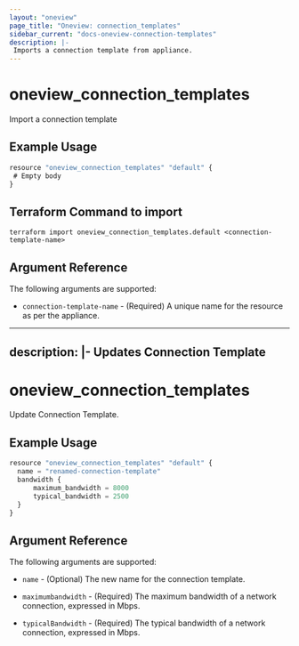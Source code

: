 ```yaml
---
layout: "oneview"
page_title: "Oneview: connection_templates"
sidebar_current: "docs-oneview-connection-templates"
description: |-
 Imports a connection template from appliance.
---
```


# oneview\_connection\_templates

Import a connection template

## Example Usage

```js
resource "oneview_connection_templates" "default" {
 # Empty body
}
```
## Terraform Command to import

	terraform import oneview_connection_templates.default <connection-template-name>

## Argument Reference

The following arguments are supported: 

* `connection-template-name` - (Required) A unique name for the resource as per the appliance.

- - -
description: |-
  Updates Connection Template
---

# oneview\_connection\_templates

Update Connection Template.

## Example Usage

```js
resource "oneview_connection_templates" "default" {
  name = "renamed-connection-template"
  bandwidth {
      maximum_bandwidth = 8000
      typical_bandwidth = 2500
  }
}
```

## Argument Reference

The following arguments are supported: 

* `name` - (Optional) The new name for the connection template.

* `maximumbandwidth` - (Required) The maximum bandwidth of a network connection, expressed in Mbps.

* `typicalBandwidth` - (Required) The typical bandwidth of a network connection, expressed in Mbps.
